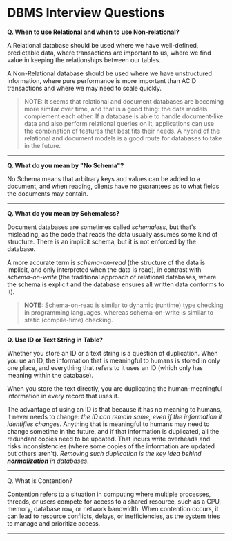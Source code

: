 # DBMS Interview Questions

**Q. When to use Relational and when to use Non-relational?**

A Relational database should be used where we have well-defined, predictable data, where transactions are important to us, where we find value in keeping the relationships between our tables.

A Non-Relational database should be used where we have unstructured information, where pure performance is more important than ACID transactions and where we may need to scale quickly.

> NOTE: It seems that relational and document databases are becoming more similar over time, and that is a good thing: the data models complement each other. If a database is able to handle document-like data and also perform relational queries on it, applications can use the combination of features that best fits their needs. A hybrid of the relational and document models is a good route for databases to take in the future.

---

**Q. What do you mean by "No Schema"?**

No Schema means that arbitrary keys and values can be added to a document, and when reading, clients have no guarantees as to what fields the documents may contain.

---

**Q. What do you mean by Schemaless?**

Document databases are sometimes called _schemaless_, but that's misleading, as the code that reads the data usually assumes some kind of structure. There is an implicit schema, but it is not enforced by the database.

A more accurate term is _schema-on-read_ (the structure of the data is implicit, and only interpreted when the data is read), in contrast with _schema-on-write_ (the traditional approach of relational databases, where the schema is explicit and the database ensures all written data conforms to it).

> **NOTE:** Schema-on-read is similar to dynamic (runtime) type checking in programming languages, whereas schema-on-write is similar to static (compile-time) checking.

---

**Q. Use ID or Text String in Table?**

Whether you store an ID or a text string is a question of duplication. When you ue an ID, the information that is meaningful to humans is stored in only one place, and everything that refers to it uses an ID (which only has meaning within the database).

When you store the text directly, you are duplicating the human-meaningful information in every record that uses it.

The advantage of using an ID is that because it has no meaning to humans, it never needs to change: _the ID can remain same, even if the information it identifies changes_. Anything that is meaningful to humans may need to change sometime in the future, and if that information is duplicated, all the redundant copies need to be updated. That incurs write overheads and risks inconsistencies (where some copies of the information are updated but others aren't). _Removing such duplication is the key idea behind **normalization** in databases_.

---

Q. What is Contention?

Contention refers to a situation in computing where multiple processes, threads, or users compete for access to a shared resource, such as a CPU, memory, database row, or network bandwidth. When contention occurs, it can lead to resource conflicts, delays, or inefficiencies, as the system tries to manage and prioritize access.

---